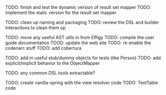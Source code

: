 TODO: finish and test the dynamic version of result set mapper
TODO: implement the static version for the result set mapper

TODO: clean up naming and packaging
TODO: review the DSL and builder interactions to clean them up

TODO: move any useful AST utils in from Effigy
TODO: compile the user guide documentation
TOOD: update the web site
TODO: re-enable the codenarc stuff
TODO: add cobertura

TODO: add in useful stub/dummy objects for tests (like Person)
TODO: add explicit/implicit behavior to the ObjectMapper

TODO: any common DSL tools extractable?

TODO: create vanilla-spring with the view resolver code
TODO: TextTable code
